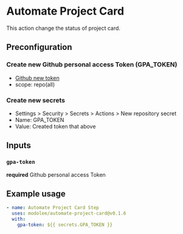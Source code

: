 # Automate Project Card

This action change the status of project card.

## Preconfiguration

### Create new Github personal access Token (GPA_TOKEN)

- [Github new token](https://github.com/settings/tokens/new)
- scope: repo(all)

### Create new secrets

- Settings > Security > Secrets > Actions > New repository secret
- Name: GPA_TOKEN
- Value: Created token that above

## Inputs

### `gpa-token`

**required** Github personal access Token

## Example usage

```yml
- name: Automate Project Card Step
  uses: modolee/automate-project-card@v0.1.6
  with:
    gpa-token: ${{ secrets.GPA_TOKEN }}
```
